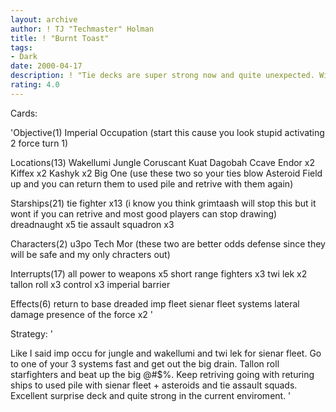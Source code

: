 ```yaml
---
layout: archive
author: ! TJ "Techmaster" Holman
title: ! "Burnt Toast"
tags:
- Dark
date: 2000-04-17
description: ! "Tie decks are super strong now and quite unexpected. Will defeat y4 mains no prob and most other decks."
rating: 4.0
---
```

Cards: 

'Objective(1)
Imperial Occupation (start this cause you look stupid activating 2 force turn 1)

Locations(13)
Wakellumi
Jungle
Coruscant
Kuat
Dagobah Ccave
Endor x2
Kiffex x2
Kashyk x2
Big One (use these two so your ties blow
Asteroid Field up and you can return them to used pile and retrive with them again)

Starships(21)
tie fighter x13 (i know you think grimtaash will stop this but it wont if you can retrive and most good players can stop drawing)
dreadnaught x5
tie assault squadron x3

Characters(2)
u3po
Tech Mor (these two are better odds defense since they will be safe and my only chracters out)

Interrupts(17)
all power to weapons x5
short range fighters x3
twi lek x2
tallon roll x3
control x3
imperial barrier

Effects(6)
return to base
dreaded imp fleet
sienar fleet systems
lateral damage
presence of the force x2
'

Strategy: '

Like I said imp occu for jungle and wakellumi and twi lek for sienar fleet.  Go to one of your 3 systems fast and get out the big drain. Tallon roll starfighters and beat up the big @#$%.  Keep retriving going with returing ships to used pile with sienar fleet + asteroids and tie assault squads.  Excellent surprise deck and quite strong in the current enviroment. '